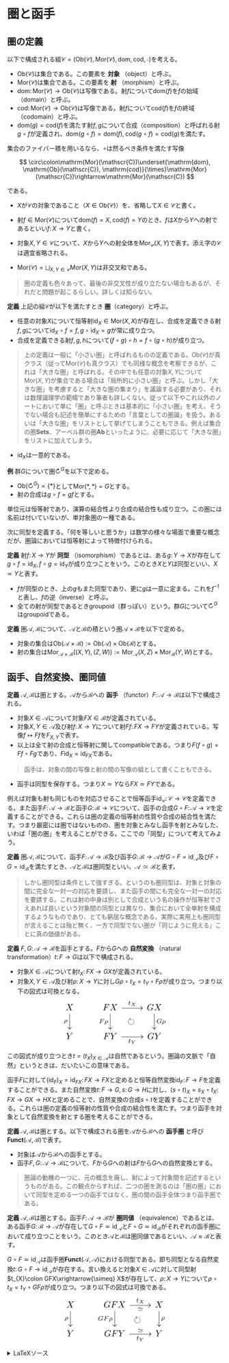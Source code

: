 # 圏と函手

## 圏の定義

以下で構成される組$\mathscr{C}=(\mathrm{Ob}(\mathscr{C}), \mathrm{Mor}(\mathscr{C}), \mathrm{dom}, \mathrm{cod}, \circ )$を考える。

- $\mathrm{Ob}(\mathscr{C})$は集合である。この要素を **対象** （object）と呼ぶ。
- $\mathrm{Mor}(\mathscr{C})$は集合である。この要素を **射** （morphism）と呼ぶ。
- $\mathrm{dom}\colon\mathrm{Mor}(\mathscr{C})\rightarrow\mathrm{Ob}(\mathscr{C})$は写像である。射$f$について$\mathrm{dom}(f)$を$f$の始域（domain）と呼ぶ。
- $\mathrm{cod}\colon\mathrm{Mor}(\mathscr{C})\rightarrow\mathrm{Ob}(\mathscr{C})$は写像である。射$f$について$\mathrm{cod}(f)$を$f$の終域（codomain）と呼ぶ。
- $\mathrm{dom}(g)=\mathrm{cod}(f)$を満たす射$f, g$について合成（composition）と呼ばれる射$g\circ f$が定義され、$\mathrm{dom}(g\circ f)=\mathrm{dom}(f), \mathrm{cod}(g\circ f)=\mathrm{cod}(g)$を満たす。

集合のファイバー積を用いるなら、$\circ$は然るべき条件を満たす写像

$$
\circ\colon\mathrm{Mor}(\mathscr{C})\underset{\mathrm{dom}, \mathrm{Ob}(\mathscr{C}), \mathrm{cod}}{\times}\mathrm{Mor}(\mathscr{C})\rightarrow\mathrm{Mor}(\mathscr{C})
$$

である。

- $X$が$\mathscr{C}$の対象であること（$X\in\mathrm{Ob}(\mathscr{C})$）を、省略して$X\in\mathscr{C}$と書く。
- 射$f\in\mathrm{Mor}(\mathscr{C})$について$\mathrm{dom}(f)=X, \mathrm{cod}(f)=Y$のとき、$f$は$X$から$Y$への射であるといい$f\colon X\rightarrow Y$と書く。
- 対象$X, Y\in\mathscr{C}$について、$X$から$Y$への射全体を$\mathrm{Mor}_{\mathscr{C}}(X, Y)$で表す。添え字の$\mathscr{C}$は適宜省略される。

- $\mathrm{Mor}(\mathscr{C})=\bigsqcup_{X, Y\in\mathscr{C}}\mathrm{Mor}(X, Y)$は非交叉和である。

> 圏の定義も色々あって、最後の非交叉性が成り立たない場合もあるが、それだと問題が起こるらしい。詳しくは知らない。

__定義__ 上記の組$\mathscr{C}$が以下を満たすとき **圏**（category）と呼ぶ。

- 任意の対象$X$について恒等射$\mathrm{id}_{X}\in\mathrm{Mor}(X, X)$が存在し、合成を定義できる射$f, g$について$\mathrm{id}_{X}\circ f=f, g\circ\mathrm{id}_{X}=g$が常に成り立つ。
- 合成を定義できる射$f, g, h$について$(f\circ g)\circ h=f\circ(g\circ h)$が成り立つ。

> 上の定義は一般に「小さい圏」と呼ばれるものの定義である。$\mathrm{Ob}(\mathscr{C})$が真クラス（従って$\mathrm{Mor}(\mathscr{C})$も真クラス）でも同様な概念を考察できるが、これは「大きな圏」と呼ばれる。その中でも任意の対象$X, Y$について$\mathrm{Mor}(X, Y)$が集合である場合は「局所的に小さい圏」と呼ぶ。しかし「大きな圏」を考慮すると「大きな圏の集まり」を議論する必要があり、それは数理論理学の範疇であり筆者も詳しくない。従って以下やこれ以外のノートにおいて単に「圏」と呼ぶときは基本的に「小さい圏」を考え、そうでない場合も記述を簡単にするための「言葉としての圏論」を扱う。あるいは「大きな圏」をリストとして挙げてしまうこともできる。例えば集合の圏$\mathbf{Sets}$、アーベル群の圏$\mathbf{Ab}$といったように、必要に応じて「大きな圏」をリストに加えてしまう。

- $\mathrm{id}_{X}$は一意的である。

__例__ 群$G$について圏$\circlearrowright^{G}$を以下で定める。

- $\mathrm{Ob}(\circlearrowright^{G})=\lbrace \ast \rbrace$として$\mathrm{Mor}(\ast, \ast)=G$とする。
- 射の合成は$g\circ f=gf$とする。

単位元は恒等射であり、演算の結合性より合成の結合性も成り立つ。この圏には名前は付いていないが、単対象圏の一種である。

次に同型を定義する。「何を等しいと思うか」は数学の様々な場面で重要な概念だが、圏論においては恒等射によって特徴付けられる。

__定義__ 射$f\colon X\rightarrow Y$が **同型** （isomorphism）であるとは、ある$g\colon Y\rightarrow X$が存在して$g\circ f=\mathrm{id}_{X}, f\circ g=\mathrm{id}_{Y}$が成り立つことをいう。このとき$X$と$Y$は同型といい、$X\simeq Y$と表す。

- $f$が同型のとき、上の$g$もまた同型であり、更に$g$は一意に定まる。これを$f^{-1}$と表し、$f$の逆（inverse）と呼ぶ。
- 全ての射が同型であるときgroupoid（群っぽい）という。群$G$について$\circlearrowright^{G}$はgroupoidである。

__定義__ 圏$\mathscr{A}, \mathscr{B}$について、$\mathscr{A}$と$\mathscr{B}$の積という圏$\mathscr{A}\times\mathscr{B}$を以下で定める。

- 対象の集合は$\mathrm{Ob}(\mathscr{A}\times\mathscr{B}):=\mathrm{Ob}(\mathscr{A})\times\mathrm{Ob}(\mathscr{B})$とする。
- 射の集合は$\mathrm{Mor}_{\mathscr{A}\times\mathscr{B}}((X, Y), (Z, W)):=\mathrm{Mor}_{\mathscr{A}}(X, Z)\times\mathrm{Mor}_{\mathscr{B}}(Y, W)$とする。


## 函手、自然変換、圏同値

__定義__ $\mathscr{A}, \mathscr{B}$は圏とする。$\mathscr{A}$から$\mathscr{B}$への **函手** （functor）$F\colon\mathscr{A}\rightarrow\mathscr{B}$は以下で構成される。

- 対象$X\in\mathscr{A}$について対象$FX\in\mathscr{B}$が定義されている。
- 対象$X, Y\in\mathscr{A}$及び射$f\colon X\rightarrow Y$について射$Ff\colon FX\rightarrow FY$が定義されている。写像$f\mapsto Ff$を$F_{X, Y}$で表す。
- 以上は全て射の合成と恒等射に関してcompatibleである。つまり$F(f\circ g)=Ff\circ Fg$であり、$F\mathrm{id}_{X}=\mathrm{id}_{FX}$である。

> 函手は、対象の間の写像と射の間の写像の組として書くこともできる。

- 函手は同型を保存する。つまり$X\simeq Y$なら$FX\simeq FY$である。

例えば対象も射も同じものを対応させることで恒等函手$\mathrm{id}_{\mathscr{C}}\colon\mathscr{C}\rightarrow\mathscr{C}$を定義できる。また函手$F\colon\mathscr{A}\rightarrow\mathscr{B}$と函手$G\colon\mathscr{B}\rightarrow\mathscr{C}$について、函手の合成$G\circ F\colon\mathscr{A}\rightarrow\mathscr{C}$を定義することができる。これらは圏の定義の恒等射の性質や合成の結合性を満たす。つまり厳密には圏ではないものの、圏を対象とみなし函手を射とみなした、いわば「圏の圏」を考えることができる。ここでの「同型」について考えてみよう。

__定義__ 圏$\mathscr{A}, \mathscr{B}$について、函手$F\colon\mathscr{A}\rightarrow\mathscr{B}$及び函手$G\colon\mathscr{B}\rightarrow\mathscr{A}$が$G\circ F=\mathrm{id}_{\mathscr{A}}$及び$F\circ G=\mathrm{id}_{\mathscr{B}}$を満たすとき、$\mathscr{A}$と$\mathscr{B}$は圏同型といい、$\mathscr{A}\simeq\mathscr{B}$と表す。

> しかし圏同型は条件として強すぎる。というのも圏同型は、対象と対象の間に完全な一対一の対応を要請し、また函手の間にも完全な一対一の対応を要請する。これは射の中身は別として合成という名の操作が恒等射でさえあれば良いという対象間の同型とは異なり、集合において全単射を構成するようなものであり、とても窮屈な概念である。実際に実用上も圏同型が言えることは殆ど無く、一方で同型でない圏が「同じように見える」ことに真の価値がある。

__定義__ $F, G\colon \mathscr{A}\rightarrow\mathscr{B}$を函手とする。$F$から$G$への **自然変換** （natural transformation）$t\colon F\rightarrow G$は以下で構成される。

- 対象$X\in\mathscr{A}$について射$t_{X}\colon FX\rightarrow GX$が定義されている。
- 対象$X, Y\in\mathscr{A}$及び射$\rho\colon X\rightarrow Y$に対し$G\rho\circ t_{X}=t_{Y}\circ F\rho$が成り立つ。つまり以下の図式は可換となる。

<p align=center><img src="pics/category_01.svg" height="100"></p>

この図式が成り立つとき$t=(t_{X})_{X\in\mathscr{A}}$は自然であるという。圏論の文脈で「自然」というときは、だいたいこの意味である。

函手$F$に対して$(\mathrm{id}_{F})_{X}=\mathrm{id}_{FX}\colon FX\rightarrow FX$と定めると恒等自然変換$\mathrm{id}_{F}\colon F\rightarrow F$を定義することができる。また自然変換$t\colon F\rightarrow G, s\colon G\rightarrow H$に対し、$(s\circ t)_{X}=s_{X}\circ t_{X}\colon FX\rightarrow GX\rightarrow HX$と定めることで、自然変換の合成$s\circ t$を定義することができる。これらは圏の定義の恒等射の性質や合成の結合性を満たす。つまり函手を対象として自然変換を射とする圏を考えることができる。

__定義__ $\mathscr{A}, \mathscr{B}$は圏とする。以下で構成される圏を$\mathscr{A}$から$\mathscr{B}$への **函手圏** と呼び$\mathbf{Funct}(\mathscr{A}, \mathscr{B})$で表す。
- 対象は$\mathscr{A}$から$\mathscr{B}$への函手とする。
- 函手$F, G\colon\mathscr{A}\rightarrow\mathscr{B}$について、$F$から$G$への射は$F$から$G$への自然変換とする。

> 圏論の動機の一つに、元の概念を廃し、射によって対象間を記述するというものがある。この観点からすれば、二つの圏を測るのは「圏の圏」において同型を定める一つの函手ではなく、圏の間の函手全体つまり函手圏である。

__定義__ $\mathscr{A}, \mathscr{B}$は圏とする。函手$F\colon\mathscr{A}\rightarrow\mathscr{B}$が **圏同値** （equivalence）であるとは、ある函手$G\colon\mathscr{B}\rightarrow\mathscr{A}$が存在して$G\circ F\simeq\mathrm{id}_{\mathscr{A}}$と$F\circ G\simeq\mathrm{id}_{\mathscr{B}}$がそれぞれの函手圏において成り立つことをいう。このとき$\mathscr{A}$と$\mathscr{B}$は圏同値であるといい、$\mathscr{A}\approx\mathscr{B}$と表す。

$G\circ F\simeq\mathrm{id}_{\mathscr{A}}$は函手圏$\mathbf{Funct}(\mathscr{A}, \mathscr{A})$における同型である。即ち同型となる自然変換$t\colon G\circ F\rightarrow\mathrm{id}_{\mathscr{A}}$が存在する。言い換えると対象$X\in\mathscr{A}$に対して同型射$t_{X}\colon GFX\xrightarrow{\simeq} X$が存在して、$\rho\colon X\rightarrow Y$について$\rho\circ t_{X}=t_{Y}\circ GF\rho$が成り立つ。つまり以下の図式は可換である。

<p align=center><img src="pics/category_02.svg" height="100"></p>


<details>
<summary>LaTeXソース</summary>

```latex
% プリアンブル
\usepackage{amsmath, amssymb, mathrsfs}
\usepackage{tikz-cd}
```

```latex
% category_01.svg
\begin{tikzcd}[contains/.style = {phantom, "\ni", sloped}]
X \arrow[d, "\rho"'] & FX \arrow[r, "t_{X}"] \arrow[d, "F\rho"'] \arrow[dr, phantom, "\circlearrowright"] & GX \arrow[d, "G\rho"] \\
Y & FY \arrow[r, "t_{Y}"'] & GY
\end{tikzcd}
```

```latex
% category_02.svg
\begin{tikzcd}[contains/.style = {phantom, "\ni", sloped}]
X \arrow[d, "\rho"'] & GFX \arrow[r, "t_{X}", "\simeq"'] \arrow[d, "GF\rho"'] \arrow[dr, phantom, "\circlearrowright"] & X \arrow[d, "\rho"] \\
Y & GFY \arrow[r, "\simeq", "t_{Y}"'] & Y
\end{tikzcd}
```

</details>

<!--
```latex {cmd}
\documentclass{standalone}
\usepackage{amsmath, amssymb, mathrsfs}
\usepackage{tikz-cd}
\begin{document}

\begin{tikzcd}[contains/.style = {phantom, "\ni", sloped}]
X \arrow[d, "\rho"'] & GFX \arrow[r, "t_{X}", "\simeq"'] \arrow[d, "GF\rho"'] \arrow[dr, phantom, "\circlearrowright"] & X \arrow[d, "\rho"] \\
Y & GFY \arrow[r, "\simeq", "t_{Y}"'] & Y &
\end{tikzcd}

\end{document}
```
-->



